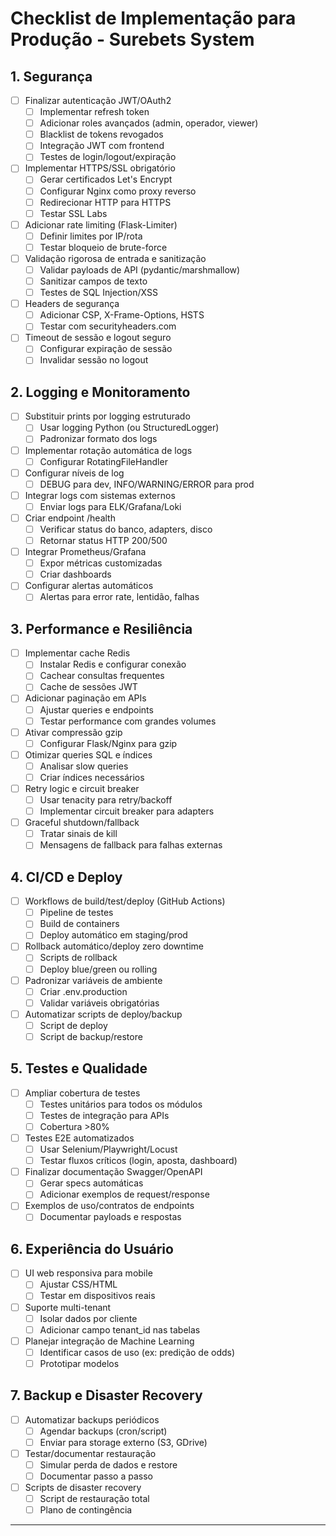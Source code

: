 # Checklist de Implementação para Produção - Surebets System

## 1. Segurança
- [ ] Finalizar autenticação JWT/OAuth2
    - [ ] Implementar refresh token
    - [ ] Adicionar roles avançados (admin, operador, viewer)
    - [ ] Blacklist de tokens revogados
    - [ ] Integração JWT com frontend
    - [ ] Testes de login/logout/expiração
- [ ] Implementar HTTPS/SSL obrigatório
    - [ ] Gerar certificados Let's Encrypt
    - [ ] Configurar Nginx como proxy reverso
    - [ ] Redirecionar HTTP para HTTPS
    - [ ] Testar SSL Labs
- [ ] Adicionar rate limiting (Flask-Limiter)
    - [ ] Definir limites por IP/rota
    - [ ] Testar bloqueio de brute-force
- [ ] Validação rigorosa de entrada e sanitização
    - [ ] Validar payloads de API (pydantic/marshmallow)
    - [ ] Sanitizar campos de texto
    - [ ] Testes de SQL Injection/XSS
- [ ] Headers de segurança
    - [ ] Adicionar CSP, X-Frame-Options, HSTS
    - [ ] Testar com securityheaders.com
- [ ] Timeout de sessão e logout seguro
    - [ ] Configurar expiração de sessão
    - [ ] Invalidar sessão no logout

## 2. Logging e Monitoramento
- [ ] Substituir prints por logging estruturado
    - [ ] Usar logging Python (ou StructuredLogger)
    - [ ] Padronizar formato dos logs
- [ ] Implementar rotação automática de logs
    - [ ] Configurar RotatingFileHandler
- [ ] Configurar níveis de log
    - [ ] DEBUG para dev, INFO/WARNING/ERROR para prod
- [ ] Integrar logs com sistemas externos
    - [ ] Enviar logs para ELK/Grafana/Loki
- [ ] Criar endpoint /health
    - [ ] Verificar status do banco, adapters, disco
    - [ ] Retornar status HTTP 200/500
- [ ] Integrar Prometheus/Grafana
    - [ ] Expor métricas customizadas
    - [ ] Criar dashboards
- [ ] Configurar alertas automáticos
    - [ ] Alertas para error rate, lentidão, falhas

## 3. Performance e Resiliência
- [ ] Implementar cache Redis
    - [ ] Instalar Redis e configurar conexão
    - [ ] Cachear consultas frequentes
    - [ ] Cache de sessões JWT
- [ ] Adicionar paginação em APIs
    - [ ] Ajustar queries e endpoints
    - [ ] Testar performance com grandes volumes
- [ ] Ativar compressão gzip
    - [ ] Configurar Flask/Nginx para gzip
- [ ] Otimizar queries SQL e índices
    - [ ] Analisar slow queries
    - [ ] Criar índices necessários
- [ ] Retry logic e circuit breaker
    - [ ] Usar tenacity para retry/backoff
    - [ ] Implementar circuit breaker para adapters
- [ ] Graceful shutdown/fallback
    - [ ] Tratar sinais de kill
    - [ ] Mensagens de fallback para falhas externas

## 4. CI/CD e Deploy
- [ ] Workflows de build/test/deploy (GitHub Actions)
    - [ ] Pipeline de testes
    - [ ] Build de containers
    - [ ] Deploy automático em staging/prod
- [ ] Rollback automático/deploy zero downtime
    - [ ] Scripts de rollback
    - [ ] Deploy blue/green ou rolling
- [ ] Padronizar variáveis de ambiente
    - [ ] Criar .env.production
    - [ ] Validar variáveis obrigatórias
- [ ] Automatizar scripts de deploy/backup
    - [ ] Script de deploy
    - [ ] Script de backup/restore

## 5. Testes e Qualidade
- [ ] Ampliar cobertura de testes
    - [ ] Testes unitários para todos os módulos
    - [ ] Testes de integração para APIs
    - [ ] Cobertura >80%
- [ ] Testes E2E automatizados
    - [ ] Usar Selenium/Playwright/Locust
    - [ ] Testar fluxos críticos (login, aposta, dashboard)
- [ ] Finalizar documentação Swagger/OpenAPI
    - [ ] Gerar specs automáticas
    - [ ] Adicionar exemplos de request/response
- [ ] Exemplos de uso/contratos de endpoints
    - [ ] Documentar payloads e respostas

## 6. Experiência do Usuário
- [ ] UI web responsiva para mobile
    - [ ] Ajustar CSS/HTML
    - [ ] Testar em dispositivos reais
- [ ] Suporte multi-tenant
    - [ ] Isolar dados por cliente
    - [ ] Adicionar campo tenant_id nas tabelas
- [ ] Planejar integração de Machine Learning
    - [ ] Identificar casos de uso (ex: predição de odds)
    - [ ] Prototipar modelos

## 7. Backup e Disaster Recovery
- [ ] Automatizar backups periódicos
    - [ ] Agendar backups (cron/script)
    - [ ] Enviar para storage externo (S3, GDrive)
- [ ] Testar/documentar restauração
    - [ ] Simular perda de dados e restore
    - [ ] Documentar passo a passo
- [ ] Scripts de disaster recovery
    - [ ] Script de restauração total
    - [ ] Plano de contingência

---
